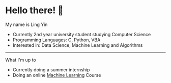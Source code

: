 # Hello there! 👋

My name is Ling Yin 

- Currently 2nd year university student studying Computer Science 
- Programming Languages: C, Python, VBA
- Interested in: Data Science, Machine Learning and Algorithms 

____

What I'm up to 
- Currently doing a summer internship 
- Doing an online [Machine Learning](https://www.coursera.org/learn/machine-learning/home/welcome) Course
